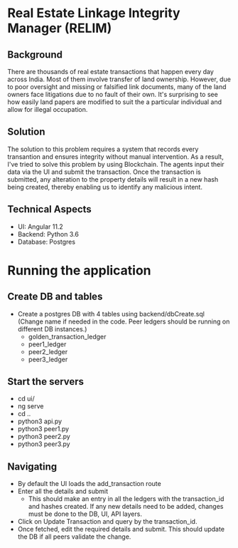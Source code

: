 # Real Estate Linkage Integrity Manager (RELIM)

## Background
There are thousands of real estate transactions that happen every day across India. Most of them involve transfer of land ownership. However, due to poor oversight and missing or falsified link documents, many of the land owners face litigations due to no fault of their own. It's surprising to see how easily land papers are modified to suit the a particular individual and allow for illegal occupation. 

## Solution
The solution to this problem requires a system that records every transantion and ensures integrity without manual intervention. As a result, I've tried to solve this problem by using Blockchain. The agents input their data via the UI and submit the transaction. Once the transaction is submitted, any alteration to the property details will result in a new hash being created, thereby enabling us to identify any malicious intent. 

## Technical Aspects
- UI: Angular 11.2
- Backend: Python 3.6
- Database: Postgres

# Running the application
## Create DB and tables
- Create a postgres DB with 4 tables using backend/dbCreate.sql (Change name if needed in the code. Peer ledgers should be running on different DB instances.)
    - golden_transaction_ledger
    - peer1_ledger
    - peer2_ledger
    - peer3_ledger

## Start the servers
- cd ui/
- ng serve
- cd ..
- python3 api.py
- python3 peer1.py
- python3 peer2.py
- python3 peer3.py

## Navigating
- By default the UI loads the add_transaction route
- Enter all the details and submit
    - This should make an entry in all the ledgers with the transaction_id and hashes created. If any new details need to be added, changes must be done to the DB, UI, API layers. 
- Click on Update Transaction and query by the transaction_id. 
- Once fetched, edit the required details and submit. This should update the DB if all peers validate the change. 
